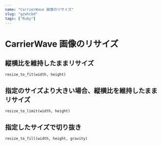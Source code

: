```yaml
---
name: "CarrierWave 画像のリサイズ"
slug: "gzwhcbd"
tags: ["Ruby"]
---
```


# CarrierWave 画像のリサイズ

## 縦横比を維持したままリサイズ


```
resize_to_fit(width, height)
```


## 指定のサイズより大きい場合、縦横比を維持したままリサイズ


```
resize_to_limit(width, height)
```

## 指定したサイズで切り抜き

```
resize_to_fill(width, height, gravity)
```

